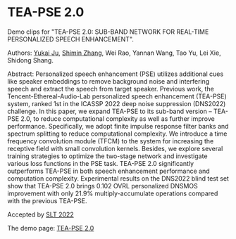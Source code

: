 # TEA-PSE 2.0


Demo clips for "TEA-PSE 2.0: SUB-BAND NETWORK FOR REAL-TIME PERSONALIZED SPEECH ENHANCEMENT".

Authors:
[Yukai Ju](https://github.com/jvyvkai), [Shimin Zhang](https://github.com/echocatzh), Wei Rao, Yannan Wang, Tao Yu, Lei Xie, Shidong Shang.

Abstract:
Personalized speech enhancement (PSE) utilizes additional cues like speaker embeddings to remove background noise and interfering speech and extract the speech from target speaker. Previous work, the Tencent-Ethereal-Audio-Lab personalized speech enhancement (TEA-PSE) system, ranked 1st in the ICASSP 2022 deep noise suppression (DNS2022) challenge. In this paper, we expand TEA-PSE to its sub-band version – TEA-PSE 2.0, to reduce computational complexity as well as further improve performance. Specifically, we adopt finite impulse response filter banks and spectrum splitting to reduce computational complexity. We introduce a time frequency convolution module (TFCM) to the system for increasing the receptive field with small convolution kernels. Besides, we explore several training strategies to optimize the two-stage network and investigate various loss functions in the PSE task. TEA-PSE 2.0 significantly outperforms TEA-PSE in both speech enhancement performance and computation complexity. Experimental results on the DNS2022 blind test set show that TEA-PSE 2.0 brings 0.102 OVRL personalized DNSMOS improvement with only 21.9% multiply-accumulate operations compared with the previous TEA-PSE.


Accepted by [SLT 2022](https://slt2022.org/)

The demo page: [TEA-PSE 2.0](https://jvyvkai.github.io/TEAPSE2/)
